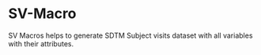 # SV-Macro
SV Macros helps to generate SDTM Subject visits dataset with all variables with their attributes.
